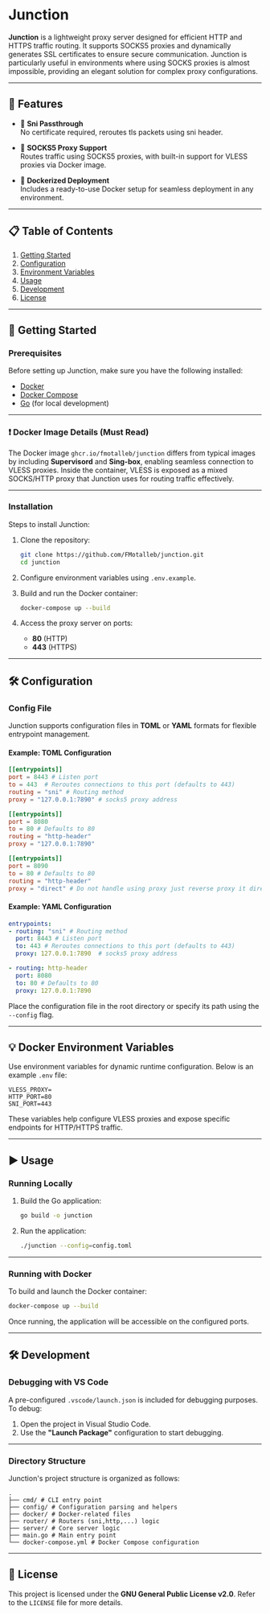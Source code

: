 # Junction

**Junction** is a lightweight proxy server designed for efficient HTTP and HTTPS traffic routing. It supports SOCKS5 proxies and dynamically generates SSL certificates to ensure secure communication. Junction is particularly useful in environments where using SOCKS proxies is almost impossible, providing an elegant solution for complex proxy configurations.

---

## 🌟 **Features**

- 🔐 **Sni Passthrough**  
   No certificate required, reroutes tls packets using sni header.  

- 🧦 **SOCKS5 Proxy Support**  
   Routes traffic using SOCKS5 proxies, with built-in support for VLESS proxies via Docker image.  

- 🐳 **Dockerized Deployment**  
   Includes a ready-to-use Docker setup for seamless deployment in any environment.  

---

## 📋 **Table of Contents**

1. [Getting Started](#-getting-started)  
2. [Configuration](#-configuration)  
3. [Environment Variables](#-docker-environment-variables)  
4. [Usage](#%EF%B8%8F-usage)  
5. [Development](#-development)  
6. [License](#-license)  

---

## 🚀 **Getting Started**

### Prerequisites

Before setting up Junction, make sure you have the following installed:

- [Docker](https://www.docker.com/)  
- [Docker Compose](https://docs.docker.com/compose/)  
- [Go](https://golang.org/) (for local development)  

---

### ❗️ **Docker Image Details (Must Read)**

The Docker image `ghcr.io/fmotalleb/junction` differs from typical images by including **Supervisord** and **Sing-box**, enabling seamless connection to VLESS proxies. Inside the container, VLESS is exposed as a mixed SOCKS/HTTP proxy that Junction uses for routing traffic effectively.

---

### Installation

Steps to install Junction:

1. Clone the repository:

   ```bash
   git clone https://github.com/FMotalleb/junction.git
   cd junction
   ```

2. Configure environment variables using `.env.example`.  

3. Build and run the Docker container:

   ```bash
   docker-compose up --build
   ```

4. Access the proxy server on ports:
   - **80** (HTTP)  
   - **443** (HTTPS)  

---

## 🛠 **Configuration**

### Config File

Junction supports configuration files in **TOML** or **YAML** formats for flexible entrypoint management.

#### **Example: TOML Configuration**

```toml
[[entrypoints]]
port = 8443 # Listen port
to = 443  # Reroutes connections to this port (defaults to 443)
routing = "sni" # Routing method
proxy = "127.0.0.1:7890" # socks5 proxy address

[[entrypoints]]
port = 8080
to = 80 # Defaults to 80
routing = "http-header" 
proxy = "127.0.0.1:7890"

[[entrypoints]]
port = 8090
to = 80 # Defaults to 80
routing = "http-header" 
proxy = "direct" # Do not handle using proxy just reverse proxy it directly
```

#### **Example: YAML Configuration**

```yaml
entrypoints:
- routing: "sni" # Routing method
  port: 8443 # Listen port
  to: 443 # Reroutes connections to this port (defaults to 443)
  proxy: 127.0.0.1:7890  # socks5 proxy address

- routing: http-header
  port: 8080
  to: 80 # Defaults to 80 
  proxy: 127.0.0.1:7890

```

Place the configuration file in the root directory or specify its path using the `--config` flag.

---

## 💡 **Docker Environment Variables**

Use environment variables for dynamic runtime configuration. Below is an example `.env` file:

```env
VLESS_PROXY=
HTTP_PORT=80
SNI_PORT=443
```

These variables help configure VLESS proxies and expose specific endpoints for HTTP/HTTPS traffic.

---

## ▶️ **Usage**

### **Running Locally**

1. Build the Go application:

   ```bash
   go build -o junction
   ```

2. Run the application:

   ```bash
   ./junction --config=config.toml
   ```

---

### **Running with Docker**

To build and launch the Docker container:

```bash
docker-compose up --build
```

Once running, the application will be accessible on the configured ports.

---

## 🛠 **Development**

### Debugging with VS Code

A pre-configured `.vscode/launch.json` is included for debugging purposes. To debug:  

1. Open the project in Visual Studio Code.  
2. Use the **"Launch Package"** configuration to start debugging.  

---

### Directory Structure

Junction's project structure is organized as follows:

```
.
├── cmd/ # CLI entry point
├── config/ # Configuration parsing and helpers
├── docker/ # Docker-related files
├── router/ # Routers (sni,http,...) logic
├── server/ # Core server logic
├── main.go # Main entry point
└── docker-compose.yml # Docker Compose configuration
```

---

## 📜 **License**

This project is licensed under the **GNU General Public License v2.0**. Refer to the `LICENSE` file for more details.  
